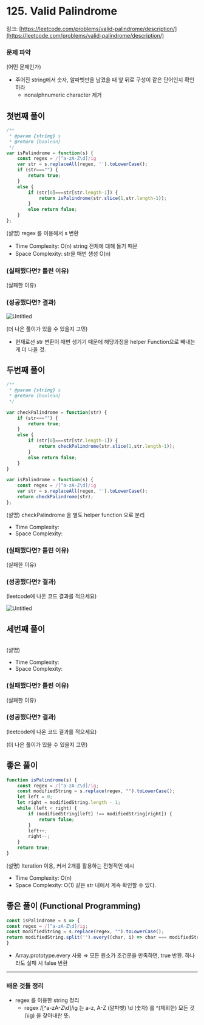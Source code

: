 # **125. Valid Palindrome**

링크: [https://leetcode.com/problems/valid-palindrome/description/](https://leetcode.com/problems/valid-palindrome/description/)

### 문제 파악

(어떤 문제인가)

- 주어진 string에서 숫자, 알파벳만을 남겼을 때 앞 뒤로 구성이 같은 단어인지 확인하라
    - nonalphnumeric character 제거

## 첫번째 풀이

```jsx
/**
 * @param {string} s
 * @return {boolean}
 */
var isPalindrome = function(s) {
    const regex = /[^a-zA-Z\d]/ig
    var str = s.replaceAll(regex, '').toLowerCase();
    if (str==="") {
        return true;
    }
    else {
        if (str[0]===str[str.length-1]) {
            return isPalindrome(str.slice(1,str.length-1));
        }
        else return false;
    }
};
```

(설명) regex 를 이용해서 s 변환

- Time Complexity: O(n) string 전체에 대해 돌기 때문
- Space Complexity: str을 매번 생성 O(n)

### (실패했다면? 틀린 이유)

(실패한 이유)

### (성공했다면? 결과)

![Untitled](https://s3-us-west-2.amazonaws.com/secure.notion-static.com/e7825771-d841-4522-a551-60953c457b60/Untitled.png)

(더 나은 풀이가 있을 수 있을지 고민)

- 현재로선 str 변환이 매번 생기기 때문에 해당과정을 helper Function으로 빼내는게 더 나을 것.

## 두번째 풀이

```jsx
/**
 * @param {string} s
 * @return {boolean}
 */

var checkPalindrome = function(str) {
    if (str==="") {
        return true;
    }
    else {
        if (str[0]===str[str.length-1]) {
            return checkPalindrome(str.slice(1,str.length-1));
        }
        else return false;
    }
}

var isPalindrome = function(s) {
    const regex = /[^a-zA-Z\d]/ig
    var str = s.replaceAll(regex, '').toLowerCase();
    return checkPalindrome(str);
};
```

(설명) checkPalindrome 을 별도 helper function 으로 분리

- Time Complexity:
- Space Complexity:

### (실패했다면? 틀린 이유)

(실패한 이유)

### (성공했다면? 결과)

(leetcode에 나온 코드 결과를 적으세요)

![Untitled](https://s3-us-west-2.amazonaws.com/secure.notion-static.com/d7f7e83b-cf9d-4063-a3a4-43f2b424f2fe/Untitled.png)

## 세번째 풀이

```jsx

```

(설명)

- Time Complexity:
- Space Complexity:

### (실패했다면? 틀린 이유)

(실패한 이유)

### (성공했다면? 결과)

(leetcode에 나온 코드 결과를 적으세요)

(더 나은 풀이가 있을 수 있을지 고민)

## 좋은 풀이

```jsx
function isPalindrome(s) {
    const regex = /[^a-zA-Z\d]/ig;
    const modifiedString = s.replace(regex, "").toLowerCase();
    let left = 0;
    let right = modifiedString.length - 1;
    while (left < right) {
        if (modifiedString[left] !== modifiedString[right]) {
            return false;
        }
        left++;
        right--;
    }
    return true;
}
```

(설명) Iteration 이용, 커서 2개를 활용하는 전형적인 예시

- Time Complexity:  O(n)
- Space Complexity: O(1) 같은 str 내에서 계속 확인할 수 있다.

## 좋은 풀이 (Functional Programming)

```jsx
const isPalindrome = s => {
const regex = /[^a-zA-Z\d]/ig;
const modifiedString = s.replace(regex, "").toLowerCase();
return modifiedString.split('').every((char, i) => char === modifiedString[modifiedString.length - i - 1]);
}
```

- Array.prototype.every 사용 ⇒ 모든 원소가 조건문을 만족하면, true 반환. 하나라도 실패 시 false 반환

---

### 배운 것들 정리

- regex 를 이용한 string 정리
    - regex  /[^a-zA-Z\d]/ig 는 a-z, A-Z (알파벳) \d (숫자) 를 ^(제외한) 모든 것 (\ig) 을 찾아내란 뜻.